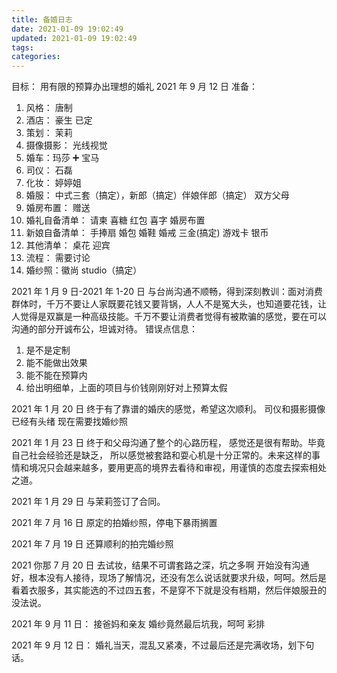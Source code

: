 ```yaml
---
title: 备婚日志
date: 2021-01-09 19:02:49
updated: 2021-01-09 19:02:49
tags:
categories:
---
```


目标： 用有限的预算办出理想的婚礼 2021 年 9 月 12 日
准备：

1. 风格： 唐制
2. 酒店： 豪生 已定
3. 策划： 茉莉
4. 摄像摄影： 光线视觉
5. 婚车：玛莎 ➕ 宝马
6. 司仪： 石磊
7. 化妆： 婷婷姐
8. 婚服： 中式三套（搞定），新郎（搞定）伴娘伴郎（搞定） 双方父母
9. 婚房布置： 赠送
10. 婚礼自备清单： 请柬 喜糖 红包 喜字 婚房布置
11. 新娘自备清单： 手捧扇 婚包 婚鞋 婚戒 三金(搞定) 游戏卡 银币
12. 其他清单： 桌花 迎宾
13. 流程： 需要讨论
14. 婚纱照：徽尚 studio（搞定）

2021 年 1 月 9 日-2021 年 1-20 日
与台尚沟通不顺畅，得到深刻教训：面对消费群体时，千万不要让人家既要花钱又要背锅，人人不是冤大头，也知道要花钱，让人觉得是双赢是一种高级技能。千万不要让消费者觉得有被欺骗的感觉，要在可以沟通的部分开诚布公，坦诚对待。
错误点信息：

1. 是不是定制
2. 能不能做出效果
3. 能不能在预算内
4. 给出明细单，上面的项目与价钱刚刚好对上预算太假

2021 年 1 月 20 日
终于有了靠谱的婚庆的感觉，希望这次顺利。
司仪和摄影摄像已经有头绪
现在需要找婚纱照

2021 年 1 月 23 日
终于和父母沟通了整个的心路历程， 感觉还是很有帮助。毕竟自己社会经验还是缺乏， 所以感觉被套路和耍心机是十分正常的。未来这样的事情和境况只会越来越多，要用更高的境界去看待和审视，用谨慎的态度去探索相处之道。

2021 年 1 月 29 日
与茉莉签订了合同。

2021 年 7 月 16 日
原定的拍婚纱照，停电下暴雨搁置

2021 年 7 月 19 日
还算顺利的拍完婚纱照

2021 你那 7 月 20 日
去试妆，结果不可谓套路之深，坑之多啊
开始没有沟通好，根本没有人接待，现场了解情况，还没有怎么说话就要求升级，呵呵。然后是看着衣服多，其实能选的不过四五套，不是穿不下就是没有档期，然后伴娘服丑的没法说。

2021 年 9 月 11 日：
接爸妈和亲友
婚纱竟然最后坑我，呵呵
彩排

2021 年 9 月 12 日：
婚礼当天，混乱又紧凑，不过最后还是完满收场，划下句话。
